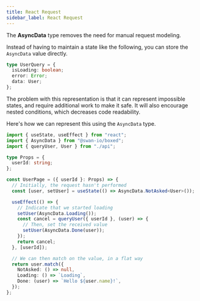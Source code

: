 ```yaml
---
title: React Request
sidebar_label: React Request
---
```


The **AsyncData** type removes the need for manual request modeling.

Instead of having to maintain a state like the following, you can store the `AsyncData` value directly.

```ts
type UserQuery = {
  isLoading: boolean;
  error: Error;
  data: User;
};
```

The problem with this representation is that it can represent impossible states, and require additional work to make it safe. It will also encourage nested conditions, which decreases code readability.

Here's how we can represent this using the `AsyncData` type.

```ts
import { useState, useEffect } from "react";
import { AsyncData } from "@swan-io/boxed";
import { queryUser, User } from "./api";

type Props = {
  userId: string;
};

const UserPage = ({ userId }: Props) => {
  // Initially, the request hasn't performed
  const [user, setUser] = useState(() => AsyncData.NotAsked<User>());

  useEffect(() => {
    // Indicate that we started loading
    setUser(AsyncData.Loading());
    const cancel = queryUser({ userId }, (user) => {
      // Then, set the received value
      setUser(AsyncData.Done(user));
    });
    return cancel;
  }, [userId]);

  // We can then match on the value, in a flat way
  return user.match({
    NotAsked: () => null,
    Loading: () => `Loading`,
    Done: (user) => `Hello ${user.name}!`,
  });
};
```
